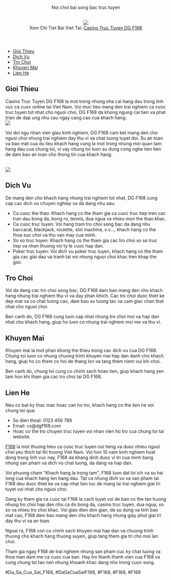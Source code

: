 <header>

<p>Noi choi bai song bac truc tuyen</p><br><img src="https://shopifydev.io/wp-content/uploads/2025/02/casino.png"></br>
Xem Chi Tiet Bai Viet Tai: <a href="https://f168.onl/casino-truc-tuyen-dg/">Casino Truc Tuyen DG F168</a>
</header><nav>
<ul>
<li><a href="#gioithieu">Gioi Thieu</a></li>
<li><a href="#dichvu">Dich Vu</a></li>
<li><a href="#trochoi">Tro Choi</a></li>
<li><a href="#khuyenmai">Khuyen Mai</a></li>
<li><a href="#lienhe">Lien He</a></li>
</ul>
</nav><main>
<section id="gioithieu">
<h2>Gioi Thieu</h2>
<p>Casino Truc Tuyen DG F168 la mot trong nhung nha cai hang dau trong linh vuc ca cuoc online tai Viet Nam. Voi muc tieu mang den trai nghiem ca cuoc truc tuyen tot nhat cho nguoi choi, DG F168 da khong ngung cai tien va phat trien de dap ung nhu cau ngay cang cao cua khach hang.<br><img src="https://shopifydev.io/wp-content/uploads/2025/02/ban-ca.png"></br>
<p>Voi doi ngu nhan vien giau kinh nghiem, DG F168 cam ket mang den cho nguoi choi nhung trai nghiem day thu vi va chat luong tuyet doi. Su an toan va bao mat cua du lieu khach hang cung la mot trong nhung moi quan tam hang dau cua chung toi, vi vay chung toi luon su dung cong nghe tien tien de dam bao an toan cho thong tin cua khach hang.</p><br><img src="https://shopifydev.io/wp-content/uploads/2025/02/live-casino.jpg"></br>
</section>
<section id="dichvu">
<h2>Dich Vu</h2>
<p>De mang den cho khach hang nhung trai nghiem tot nhat, DG F168 cung cap cac dich vu chuyen nghiep va da dang nhu sau:
<ul>
<li>Ca cuoc the thao: Khach hang co the tham gia ca cuoc truc tiep tren cac tran dau bong da, bong ro, tennis, dua ngua va nhieu mon the thao khac.</li>
<li>Ca cuoc truc tuyen: Voi hang tram tro choi song bac da dang nhu baccarat, blackjack, roulette, slot machine, v.v..., khach hang co the thoa suc choi va thu van may cua minh.</li>
<li>Xo so truc tuyen: Khach hang co the tham gia cac tro choi xo so truc tiep va nhan thuong voi ty le cuoc hap dan.</li>
<li>Poker truc tuyen: Voi dich vu poker truc tuyen, khach hang co the tham gia cac giai dau va tranh tai voi nhung nguoi choi khac tren khap the gioi.</li>
</ul>
</section>
<section id="trochoi">
<h2>Tro Choi</h2>
<p>Voi da dang cac tro choi song bac, DG F168 dam bao mang den cho khach hang nhung trai nghiem thu vi va day phan khich. Cac tro choi duoc thiet ke dep mat va co chat luong cao, dam bao su tuong tac va cam giac chan that nhat cho nguoi choi.</p>
<p>Ben canh do, DG F168 cung luon cap nhat nhung tro choi moi va hap dan nhat cho khach hang, giup ho luon co nhung trai nghiem moi me va thu vi.
</section>
<section id="khuyenmai">
<h2>Khuyen Mai</h2>
<p>Khuyen mai la mot phan khong the thieu trong cac dich vu cua DG F168. Chung toi luon co nhung chuong trinh khuyen mai hap dan danh cho khach hang, giup ho co them co hoi de thang lon va tang them niem vui khi choi.</p>
<p>Ben canh do, chung toi cung co chinh sach hoan tien, giup khach hang yen tam hon khi tham gia cac tro choi tai DG F168.</p>
</section>
<section id="lienhe">
<h2>Lien He</h2>
<p>Neu co bat ky thac mac hoac can ho tro, khach hang co the lien he voi chung toi qua:</p>
<ul>
<li>So dien thoai: 0123 456 789</li>
<li>Email: cs@dgf168.com</li>
<li>Hoac co the tro chuyen truc tuyen voi nhan vien ho tro cua chung toi tai website.</li>
</ul>
</section>
</main><p><a href="https://f168.onl/">F168</a> la mot thuong hieu ca cuoc truc tuyen noi tieng va duoc nhieu nguoi choi yeu thich tai thi truong Viet Nam. Voi hon 10 nam kinh nghiem hoat dong trong linh vuc nay, F168 da khang dinh duoc vi tri cua minh bang nhung san pham va dich vu chat luong, da dang va hap dan.

Voi phuong cham "Khach hang la trong tam", F168 luon dat loi ich va su hai long cua khach hang len hang dau. Tat ca nhung dich vu va san pham tai F168 deu duoc thiet ke va cap nhat lien tuc de mang lai trai nghiem giai tri tuyet voi nhat cho nguoi choi.

Dang ky tham gia ca cuoc tai F168 la cach tuyet voi de ban co the tan huong nhung tro choi hap dan nhu ca do bong da, casino truc tuyen, dua ngua, xo so va nhieu tro choi khac. Voi giao dien don gian, de su dung va tinh bao mat cao, F168 dam bao mang den cho khach hang nhung giay phut giai tri day thu vi va an toan.

Ngoai ra, F168 con co chinh sach khuyen mai hap dan va chuong trinh thuong cho khach hang thuong xuyen, giup tang them gia tri cho moi lan choi.

Tham gia ngay F168 de trai nghiem nhung san pham cuc ky chat luong va thoa man dam me ca cuoc cua ban. Hay tro thanh thanh vien cua F168 va cung chung toi tao nen nhung khoanh khac dang nho trong cuoc song.</p>
#Da_Ga_Cua_Sat_F168, #DaGaCuaSatF168, #F168, #F168, #F168
